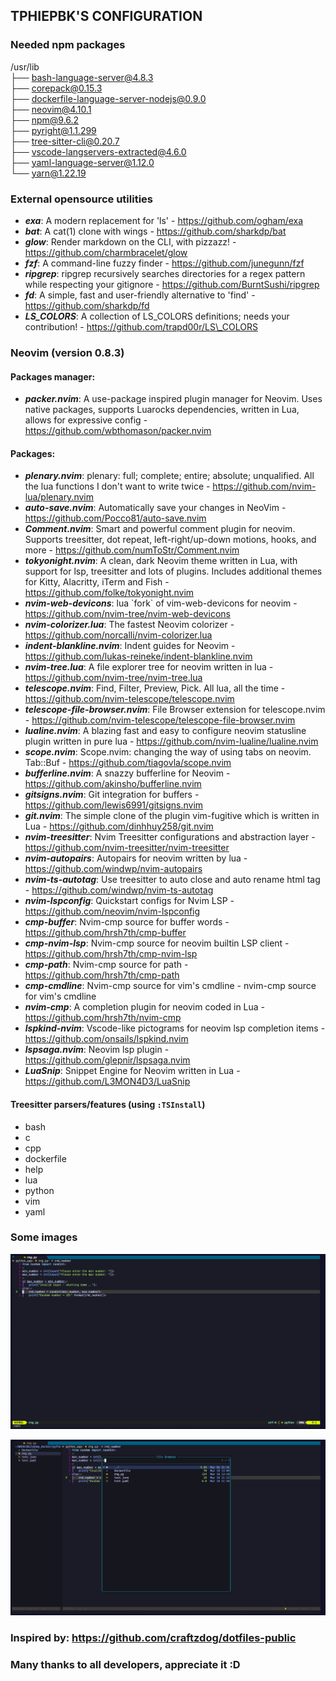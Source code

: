 ## TPHIEPBK'S CONFIGURATION

### Needed npm packages

/usr/lib</br>
├── bash-language-server@4.8.3</br>
├── corepack@0.15.3</br>
├── dockerfile-language-server-nodejs@0.9.0</br>
├── neovim@4.10.1</br>
├── npm@9.6.2</br>
├── pyright@1.1.299</br>
├── tree-sitter-cli@0.20.7</br>
├── vscode-langservers-extracted@4.6.0</br>
├── yaml-language-server@1.12.0</br>
└── yarn@1.22.19</br>

### External opensource utilities

+ ***exa***: A modern replacement for 'ls' - https://github.com/ogham/exa
+ ***bat***: A cat(1) clone with wings - https://github.com/sharkdp/bat
+ ***glow***: Render markdown on the CLI, with pizzazz! - https://github.com/charmbracelet/glow
+ ***fzf***: A command-line fuzzy finder - https://github.com/junegunn/fzf
+ ***ripgrep***: ripgrep recursively searches directories for a regex pattern while respecting your gitignore - https://github.com/BurntSushi/ripgrep
+ ***fd***: A simple, fast and user-friendly alternative to 'find' - https://github.com/sharkdp/fd
+ ***LS_COLORS***: A collection of LS_COLORS definitions; needs your contribution! - https://github.com/trapd00r/LS\_COLORS

### Neovim (version 0.8.3)

#### Packages manager:
+ ***packer.nvim***: A use-package inspired plugin manager for Neovim. Uses native packages, supports Luarocks dependencies, written in Lua, allows for expressive config - https://github.com/wbthomason/packer.nvim

#### Packages:
+ ***plenary.nvim***: plenary: full; complete; entire; absolute; unqualified. All the lua functions I don't want to write twice - https://github.com/nvim-lua/plenary.nvim
+ ***auto-save.nvim***: Automatically save your changes in NeoVim - https://github.com/Pocco81/auto-save.nvim
+ ***Comment.nvim***: Smart and powerful comment plugin for neovim. Supports treesitter, dot repeat, left-right/up-down motions, hooks, and more - https://github.com/numToStr/Comment.nvim
+ ***tokyonight.nvim***: A clean, dark Neovim theme written in Lua, with support for lsp, treesitter and lots of plugins. Includes additional themes for Kitty, Alacritty, iTerm and Fish - https://github.com/folke/tokyonight.nvim
+ ***nvim-web-devicons***: lua \`fork\` of vim-web-devicons for neovim - https://github.com/nvim-tree/nvim-web-devicons
+ ***nvim-colorizer.lua***: The fastest Neovim colorizer - https://github.com/norcalli/nvim-colorizer.lua
+ ***indent-blankline.nvim***: Indent guides for Neovim - https://github.com/lukas-reineke/indent-blankline.nvim
+ ***nvim-tree.lua***: A file explorer tree for neovim written in lua - https://github.com/nvim-tree/nvim-tree.lua
+ ***telescope.nvim***: Find, Filter, Preview, Pick. All lua, all the time - https://github.com/nvim-telescope/telescope.nvim
+ ***telescope-file-browser.nvim***: File Browser extension for telescope.nvim - https://github.com/nvim-telescope/telescope-file-browser.nvim
+ ***lualine.nvim***: A blazing fast and easy to configure neovim statusline plugin written in pure lua - https://github.com/nvim-lualine/lualine.nvim
+ ***scope.nvim***: Scope.nvim: changing the way of using tabs on neovim. Tab::Buf - https://github.com/tiagovla/scope.nvim
+ ***bufferline.nvim***: A snazzy bufferline for Neovim - https://github.com/akinsho/bufferline.nvim
+ ***gitsigns.nvim***: Git integration for buffers - https://github.com/lewis6991/gitsigns.nvim
+ ***git.nvim***: The simple clone of the plugin vim-fugitive which is written in Lua - https://github.com/dinhhuy258/git.nvim
+ ***nvim-treesitter***: Nvim Treesitter configurations and abstraction layer - https://github.com/nvim-treesitter/nvim-treesitter
+ ***nvim-autopairs***: Autopairs for neovim written by lua - https://github.com/windwp/nvim-autopairs
+ ***nvim-ts-autotag***: Use treesitter to auto close and auto rename html tag - https://github.com/windwp/nvim-ts-autotag
+ ***nvim-lspconfig***: Quickstart configs for Nvim LSP - https://github.com/neovim/nvim-lspconfig
+ ***cmp-buffer***: Nvim-cmp source for buffer words - https://github.com/hrsh7th/cmp-buffer
+ ***cmp-nvim-lsp***: Nvim-cmp source for neovim builtin LSP client - https://github.com/hrsh7th/cmp-nvim-lsp
+ ***cmp-path***: Nvim-cmp source for path - https://github.com/hrsh7th/cmp-path
+ ***cmp-cmdline***: Nvim-cmp source for vim's cmdline -  nvim-cmp source for vim's cmdline
+ ***nvim-cmp***: A completion plugin for neovim coded in Lua - https://github.com/hrsh7th/nvim-cmp
+ ***lspkind-nvim***: Vscode-like pictograms for neovim lsp completion items - https://github.com/onsails/lspkind.nvim
+ ***lspsaga.nvim***: Neovim lsp plugin - https://github.com/glepnir/lspsaga.nvim
+ ***LuaSnip***: Snippet Engine for Neovim written in Lua - https://github.com/L3MON4D3/LuaSnip

#### Treesitter parsers/features (using `:TSInstall`)
+ bash
+ c
+ cpp
+ dockerfile
+ help
+ lua
+ python
+ vim
+ yaml

### Some images
![Neovim screenshot 1](images/neovim1.png)

![Neovim screenshot 2](images/neovim2.png)

### Inspired by: https://github.com/craftzdog/dotfiles-public
### Many thanks to all developers, appreciate it :D
